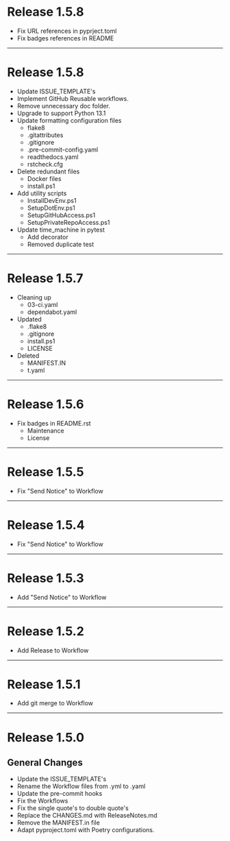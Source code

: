 # Release 1.5.8

- Fix URL references in pyprject.toml
- Fix badges references in README

______________________________________________________________________

# Release 1.5.8

- Update ISSUE_TEMPLATE's
- Implement GitHub Reusable workflows.
- Remove unnecessary doc folder.
- Upgrade to support Python 13.1
- Update formatting configuration files
  - flake8
  - .gitattributes
  - .gitignore
  - .pre-commit-config.yaml
  - readthedocs.yaml
  - rstcheck.cfg
- Delete redundant files
  - Docker files
  - install.ps1
- Add utility scripts
  - InstallDevEnv.ps1
  - SetupDotEnv.ps1
  - SetupGitHubAccess.ps1
  - SetupPrivateRepoAccess.ps1
- Update time_machine in pytest
  - Add decorator
  - Removed duplicate test

______________________________________________________________________

# Release 1.5.7

- Cleaning up
  - 03-ci.yaml
  - dependabot.yaml
- Updated
  - .flake8
  - .gitignore
  - install.ps1
  - LICENSE
- Deleted
  - MANIFEST.IN
  - t.yaml

______________________________________________________________________

# Release 1.5.6

- Fix badges in README.rst
  - Maintenance
  - License

______________________________________________________________________

# Release 1.5.5

- Fix "Send Notice" to Workflow

______________________________________________________________________

# Release 1.5.4

- Fix "Send Notice" to Workflow

______________________________________________________________________

# Release 1.5.3

- Add "Send Notice" to Workflow

______________________________________________________________________

# Release 1.5.2

- Add Release to Workflow

______________________________________________________________________

# Release 1.5.1

- Add git merge to Workflow

______________________________________________________________________

# Release 1.5.0

## General Changes

- Update the ISSUE_TEMPLATE's
- Rename the Workflow files from .yml to .yaml
- Update the pre-commit hooks
- Fix the Workflows
- Fix the single quote's to double quote's
- Replace the CHANGES.md with ReleaseNotes.md
- Remove the MANIFEST.in file
- Adapt pyproject.toml with Poetry configurations.
